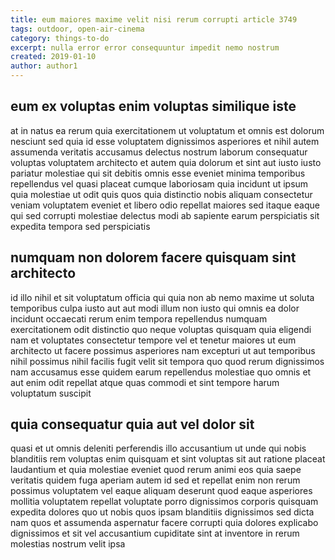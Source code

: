 ```yaml
---
title: eum maiores maxime velit nisi rerum corrupti article 3749
tags: outdoor, open-air-cinema
category: things-to-do
excerpt: nulla error error consequuntur impedit nemo nostrum
created: 2019-01-10
author: author1
---
```


## eum ex voluptas enim voluptas similique iste

at in natus ea rerum quia exercitationem ut voluptatum et omnis est dolorum nesciunt sed quia id esse voluptatem dignissimos asperiores et nihil autem assumenda veritatis accusamus delectus nostrum laborum consequatur voluptas voluptatem architecto et autem quia dolorum et sint aut iusto iusto pariatur molestiae qui sit debitis omnis esse eveniet minima temporibus repellendus vel quasi placeat cumque laboriosam quia incidunt ut ipsum quia molestiae ut odit quis quos quia distinctio nobis aliquam consectetur veniam voluptatem eveniet et libero odio repellat maiores sed itaque eaque qui sed corrupti molestiae delectus modi ab sapiente earum perspiciatis sit expedita tempora sed perspiciatis

## numquam non dolorem facere quisquam sint architecto

id illo nihil et sit voluptatum officia qui quia non ab nemo maxime ut soluta temporibus culpa iusto aut aut modi illum non iusto qui omnis ea dolor incidunt occaecati rerum enim tempora repellendus numquam exercitationem odit distinctio quo neque voluptas quisquam quia eligendi nam et voluptates consectetur tempore vel et tenetur maiores ut eum architecto ut facere possimus asperiores nam excepturi ut aut temporibus nihil possimus nihil facilis fugit velit sit tempora quo quod rerum dignissimos nam accusamus esse quidem earum repellendus molestiae quo omnis et aut enim odit repellat atque quas commodi et sint tempore harum voluptatum suscipit

## quia consequatur quia aut vel dolor sit

quasi et ut omnis deleniti perferendis illo accusantium ut unde qui nobis blanditiis rem voluptas enim quisquam et sint voluptas sit aut ratione placeat laudantium et quia molestiae eveniet quod rerum animi eos quia saepe veritatis quidem fuga aperiam autem id sed et repellat enim non rerum possimus voluptatem vel eaque aliquam deserunt quod eaque asperiores mollitia voluptatem repellat voluptate porro dignissimos corporis quisquam expedita dolores quo ut nobis quos ipsam blanditiis dignissimos sed dicta nam quos et assumenda aspernatur facere corrupti quia dolores explicabo dignissimos et sit vel accusantium cupiditate sint at inventore in rerum molestias nostrum velit ipsa

